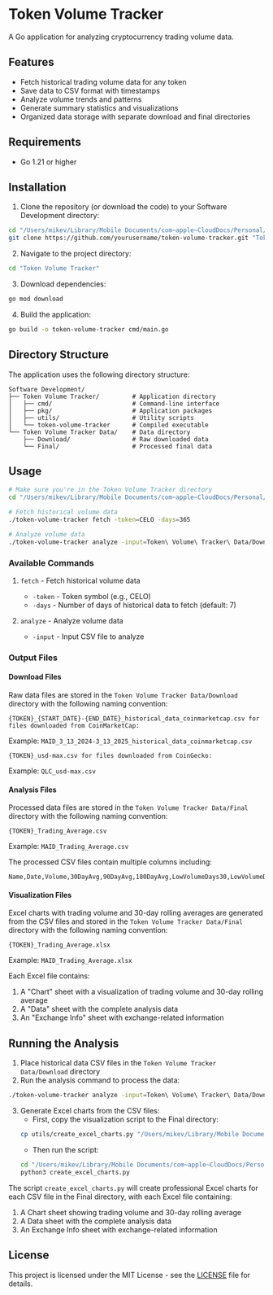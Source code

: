 # Token Volume Tracker

A Go application for analyzing cryptocurrency trading volume data.

## Features

- Fetch historical trading volume data for any token
- Save data to CSV format with timestamps
- Analyze volume trends and patterns
- Generate summary statistics and visualizations
- Organized data storage with separate download and final directories

## Requirements

- Go 1.21 or higher

## Installation

1. Clone the repository (or download the code) to your Software Development directory:
```bash
cd "/Users/mikev/Library/Mobile Documents/com~apple~CloudDocs/Personal/Software Development"
git clone https://github.com/yourusername/token-volume-tracker.git "Token Volume Tracker"
```

2. Navigate to the project directory:
```bash
cd "Token Volume Tracker"
```

3. Download dependencies:
```bash
go mod download
```

4. Build the application:
```bash
go build -o token-volume-tracker cmd/main.go
```

## Directory Structure

The application uses the following directory structure:
```
Software Development/
├── Token Volume Tracker/         # Application directory
│   ├── cmd/                      # Command-line interface
│   ├── pkg/                      # Application packages
│   ├── utils/                    # Utility scripts
│   └── token-volume-tracker      # Compiled executable
└── Token Volume Tracker Data/    # Data directory
    ├── Download/                 # Raw downloaded data
    └── Final/                    # Processed final data
```

## Usage

```bash
# Make sure you're in the Token Volume Tracker directory
cd "/Users/mikev/Library/Mobile Documents/com~apple~CloudDocs/Personal/Software Development/Token Volume Tracker"

# Fetch historical volume data
./token-volume-tracker fetch -token=CELO -days=365

# Analyze volume data
./token-volume-tracker analyze -input=Token\ Volume\ Tracker\ Data/Download/CELO_volume_2024-03-20_143022.csv
```

### Available Commands

1. `fetch` - Fetch historical volume data
   - `-token` - Token symbol (e.g., CELO)
   - `-days` - Number of days of historical data to fetch (default: 7)

2. `analyze` - Analyze volume data
   - `-input` - Input CSV file to analyze

### Output Files

#### Download Files
Raw data files are stored in the `Token Volume Tracker Data/Download` directory with the following naming convention:
```
{TOKEN}_{START_DATE}-{END_DATE}_historical_data_coinmarketcap.csv for files downloaded from CoinMarketCap:
```
Example: `MAID_3_13_2024-3_13_2025_historical_data_coinmarketcap.csv`

```
{TOKEN}_usd-max.csv for files downloaded from CoinGecko:
```
Example: `QLC_usd-max.csv`

#### Analysis Files
Processed data files are stored in the `Token Volume Tracker Data/Final` directory with the following naming convention:
```
{TOKEN}_Trading_Average.csv
```
Example: `MAID_Trading_Average.csv`

The processed CSV files contain multiple columns including:
```csv
Name,Date,Volume,30DayAvg,90DayAvg,180DayAvg,LowVolumeDays30,LowVolumeDays90,LowVolumeDays180,HighestAvg30,HighestAvg90,HighestAvg180,ChangeFromHighAvg30%,ChangeFromHighAvg90%,ChangeFromHighAvg180%
```

#### Visualization Files
Excel charts with trading volume and 30-day rolling averages are generated from the CSV files and stored in the `Token Volume Tracker Data/Final` directory with the following naming convention:
```
{TOKEN}_Trading_Average.xlsx
```
Example: `MAID_Trading_Average.xlsx`

Each Excel file contains:
1. A "Chart" sheet with a visualization of trading volume and 30-day rolling average
2. A "Data" sheet with the complete analysis data
3. An "Exchange Info" sheet with exchange-related information

## Running the Analysis

1. Place historical data CSV files in the `Token Volume Tracker Data/Download` directory
2. Run the analysis command to process the data:
```bash
./token-volume-tracker analyze -input=Token\ Volume\ Tracker\ Data/Download/MAID_3_13_2024-3_13_2025_historical_data_coinmarketcap.csv
```
3. Generate Excel charts from the CSV files:
   - First, copy the visualization script to the Final directory:
   ```bash
   cp utils/create_excel_charts.py "/Users/mikev/Library/Mobile Documents/com~apple~CloudDocs/Personal/Software Development/Token Volume Tracker Data/Final/"
   ```
   - Then run the script:
   ```bash
   cd "/Users/mikev/Library/Mobile Documents/com~apple~CloudDocs/Personal/Software Development/Token Volume Tracker Data/Final"
   python3 create_excel_charts.py
   ```

The script `create_excel_charts.py` will create professional Excel charts for each CSV file in the Final directory, with each Excel file containing:
1. A Chart sheet showing trading volume and 30-day rolling average
2. A Data sheet with the complete analysis data
3. An Exchange Info sheet with exchange-related information

## License

This project is licensed under the MIT License - see the [LICENSE](LICENSE) file for details.
